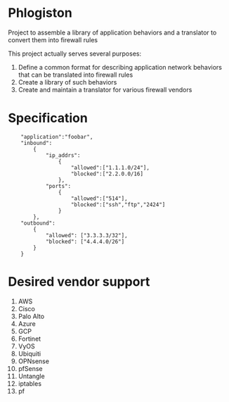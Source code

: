 # Phlogiston
Project to assemble a library of application behaviors and a translator to convert them into firewall rules

This project actually serves several purposes:
1. Define a common format for describing application network behaviors that can be translated into firewall rules
2. Create a library of such behaviors
3. Create and maintain a translator for various firewall vendors

# Specification
```{
    "application":"foobar",
    "inbound":
        {
            "ip_addrs":
                {
                    "allowed":["1.1.1.0/24"],
                    "blocked":["2.2.0.0/16]
                },
            "ports":
                {
                    "allowed":["514"],
                    "blocked":["ssh","ftp","2424"]
                }
        },
    "outbound":
        {
            "allowed": ["3.3.3.3/32"],
            "blocked": ["4.4.4.0/26"]
        }
    }
```

# Desired vendor support
1. AWS
2. Cisco
3. Palo Alto
4. Azure
5. GCP
6. Fortinet
7. VyOS
8. Ubiquiti
9. OPNsense
10. pfSense
11. Untangle
12. iptables
13. pf